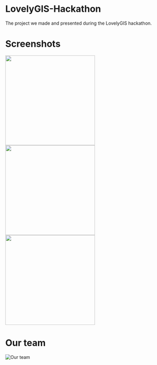 # LovelyGIS-Hackathon
The project we made and presented during the LovelyGIS hackathon.

# Screenshots

<img src="https://preview.ibb.co/dfd4jm/menu.jpg" width="280"> <img src="https://image.ibb.co/j5WqPm/map.jpg" width="280"> <img src="https://preview.ibb.co/jpPic6/recommend.jpg" width="280">

# Our team
![Our team](https://preview.ibb.co/c5gJAR/weare.jpg)
